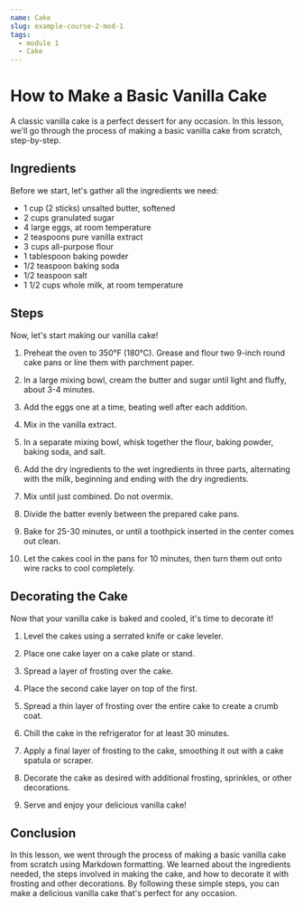```yaml
---
name: Cake
slug: example-course-2-mod-1
tags:
  - module 1
  - Cake
---
```


# How to Make a Basic Vanilla Cake

A classic vanilla cake is a perfect dessert for any occasion. In this lesson, we'll go through the process of making a basic vanilla cake from scratch, step-by-step.

## Ingredients

Before we start, let's gather all the ingredients we need:

- 1 cup (2 sticks) unsalted butter, softened
- 2 cups granulated sugar
- 4 large eggs, at room temperature
- 2 teaspoons pure vanilla extract
- 3 cups all-purpose flour
- 1 tablespoon baking powder
- 1/2 teaspoon baking soda
- 1/2 teaspoon salt
- 1 1/2 cups whole milk, at room temperature

## Steps

Now, let's start making our vanilla cake!

1. Preheat the oven to 350°F (180°C). Grease and flour two 9-inch round cake pans or line them with parchment paper.

2. In a large mixing bowl, cream the butter and sugar until light and fluffy, about 3-4 minutes.

3. Add the eggs one at a time, beating well after each addition.

4. Mix in the vanilla extract.

5. In a separate mixing bowl, whisk together the flour, baking powder, baking soda, and salt.

6. Add the dry ingredients to the wet ingredients in three parts, alternating with the milk, beginning and ending with the dry ingredients.

7. Mix until just combined. Do not overmix.

8. Divide the batter evenly between the prepared cake pans.

9. Bake for 25-30 minutes, or until a toothpick inserted in the center comes out clean.

10. Let the cakes cool in the pans for 10 minutes, then turn them out onto wire racks to cool completely.

## Decorating the Cake

Now that your vanilla cake is baked and cooled, it's time to decorate it!

1. Level the cakes using a serrated knife or cake leveler.

2. Place one cake layer on a cake plate or stand.

3. Spread a layer of frosting over the cake.

4. Place the second cake layer on top of the first.

5. Spread a thin layer of frosting over the entire cake to create a crumb coat.

6. Chill the cake in the refrigerator for at least 30 minutes.

7. Apply a final layer of frosting to the cake, smoothing it out with a cake spatula or scraper.

8. Decorate the cake as desired with additional frosting, sprinkles, or other decorations.

9. Serve and enjoy your delicious vanilla cake!

## Conclusion

In this lesson, we went through the process of making a basic vanilla cake from scratch using Markdown formatting. We learned about the ingredients needed, the steps involved in making the cake, and how to decorate it with frosting and other decorations. By following these simple steps, you can make a delicious vanilla cake that's perfect for any occasion.

